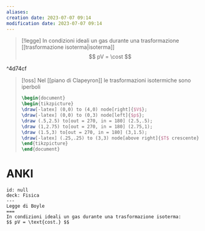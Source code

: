 ```yaml
---
aliases: 
creation date: 2023-07-07 09:14
modification date: 2023-07-07 09:14
---
```


>[!legge]
>In condizioni ideali un gas durante una trasformazione [[trasformazione isoterma|isoterma]]
>$$ pV = \cost $$

^4d74cf

>[!oss]
>Nel [[piano di Clapeyron]] le trasformazioni isotermiche sono iperboli
>
>```tikz
>\begin{document}
>\begin{tikzpicture}
>\draw[-latex] (0,0) to (4,0) node[right]{$V$};
>\draw[-latex] (0,0) to (0,3) node[left]{$p$};
>\draw (.5,2.5) to[out = 270, in = 180] (2.5,.5);
>\draw (1,2.75) to[out = 270, in = 180] (2.75,1);
>\draw (1.5,3) to[out = 270, in = 180] (3,1.5);
>\draw[-latex] (.25,.25) to (3,3) node[above right]{$T$ crescente};
>\end{tikzpicture}
>\end{document}
>```


# ANKI

```anki
id: null
deck: Fisica
---
Legge di Boyle
===
In condizioni ideali un gas durante una trasformazione isoterma:
$$ pV = \text{cost.} $$
```
